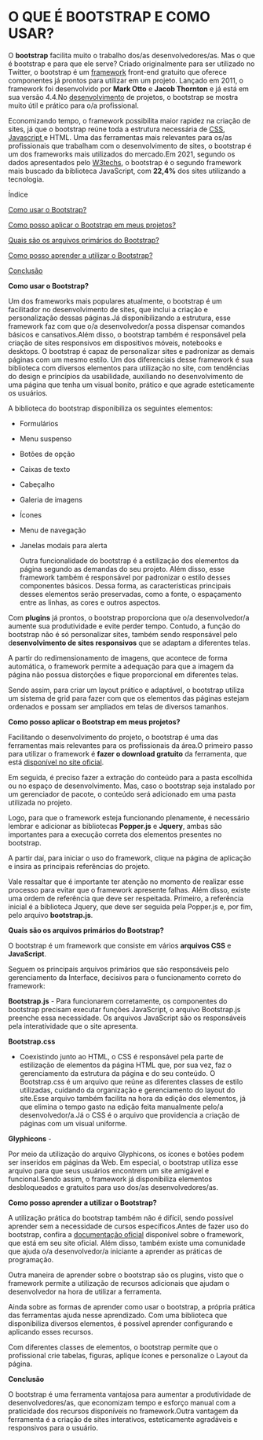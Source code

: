 # O QUE É BOOTSTRAP E COMO USAR?

 O **bootstrap** facilita muito o trabalho dos/as desenvolvedores/as. Mas o que é bootstrap e para que ele serve? Criado originalmente para ser utilizado no Twitter, o bootstrap é um [framework](https://site-v1.gama.academy/blog/desenvolvimento/o-que-e-um-framework/) front-end gratuito que oferece componentes já prontos para utilizar em um projeto. Lançado em 2011, o framework foi desenvolvido por **Mark Otto** e **Jacob Thornton** e já está em sua versão 4.4.No [desenvolvimento](https://site-v1.gama.academy/blog/desenvolvimento/o-que-e-depuracao/) de projetos, o bootstrap se mostra muito útil e prático para o/a profissional. 

Economizando tempo, o framework possibilita maior rapidez na criação de sites, já que o bootstrap reúne toda a estrutura necessária de [CSS](https://site-v1.gama.academy/blog/desenvolvimento/guia-completo-css-media-queries/), [Javascript ](https://site-v1.gama.academy/blog/desenvolvimento/o-que-e-javascript/)e HTML. Uma das ferramentas mais relevantes para os/as profissionais que trabalham com o desenvolvimento de sites, o bootstrap é um dos frameworks mais utilizados do mercado.Em 2021, segundo os dados apresentados pelo [W3techs](https://w3techs.com/), o bootstrap é o segundo framework mais buscado da biblioteca JavaScript, com **22,4%** dos sites utilizando a tecnologia. 

Índice

[Como usar o Bootstrap?](https://site-v1.gama.academy/blog/desenvolvimento/o-que-e-bootstrap-e-como-usar/?utm_source=google&utm_medium=compramidia&utm_campaign=blog-dsa&gclid=Cj0KCQiA15yNBhDTARIsAGnwe0XDiPKN7pep2iBpLhE-XiWQrUHCd-OcM1ZAwumU2WStBtRx-6vOY68aAhJkEALw_wcB#Como_usar_o_Bootstrap)

[Como posso aplicar o Bootstrap em meus projetos?](https://site-v1.gama.academy/blog/desenvolvimento/o-que-e-bootstrap-e-como-usar/?utm_source=google&utm_medium=compramidia&utm_campaign=blog-dsa&gclid=Cj0KCQiA15yNBhDTARIsAGnwe0XDiPKN7pep2iBpLhE-XiWQrUHCd-OcM1ZAwumU2WStBtRx-6vOY68aAhJkEALw_wcB#Como_posso_aplicar_o_Bootstrap_em_meus_projetos)

[Quais são os arquivos primários do Bootstrap?](https://site-v1.gama.academy/blog/desenvolvimento/o-que-e-bootstrap-e-como-usar/?utm_source=google&utm_medium=compramidia&utm_campaign=blog-dsa&gclid=Cj0KCQiA15yNBhDTARIsAGnwe0XDiPKN7pep2iBpLhE-XiWQrUHCd-OcM1ZAwumU2WStBtRx-6vOY68aAhJkEALw_wcB#Quais_sao_os_arquivos_primarios_do_Bootstrap)

[Como posso aprender a utilizar o Bootstrap? ](https://site-v1.gama.academy/blog/desenvolvimento/o-que-e-bootstrap-e-como-usar/?utm_source=google&utm_medium=compramidia&utm_campaign=blog-dsa&gclid=Cj0KCQiA15yNBhDTARIsAGnwe0XDiPKN7pep2iBpLhE-XiWQrUHCd-OcM1ZAwumU2WStBtRx-6vOY68aAhJkEALw_wcB#Como_posso_aprender_a_utilizar_o_Bootstrap)

[Conclusão ](https://site-v1.gama.academy/blog/desenvolvimento/o-que-e-bootstrap-e-como-usar/?utm_source=google&utm_medium=compramidia&utm_campaign=blog-dsa&gclid=Cj0KCQiA15yNBhDTARIsAGnwe0XDiPKN7pep2iBpLhE-XiWQrUHCd-OcM1ZAwumU2WStBtRx-6vOY68aAhJkEALw_wcB#Conclusao)



**Como usar o Bootstrap?**

Um dos frameworks mais populares atualmente, o bootstrap é um facilitador no desenvolvimento de sites, que inclui a criação e personalização dessas páginas.Já disponibilizando a estrutura, esse framework faz com que o/a desenvolvedor/a possa dispensar comandos básicos e cansativos.Além disso, o bootstrap também é responsável pela criação de sites responsivos em dispositivos móveis, notebooks e desktops. O bootstrap é capaz de personalizar sites e padronizar as demais páginas com um mesmo estilo. Um dos diferenciais desse framework é sua biblioteca com diversos elementos para utilização no site, com tendências do design e princípios da usabilidade, auxiliando no desenvolvimento de uma página que tenha um visual bonito, prático e que agrade esteticamente os usuários.

A biblioteca do bootstrap disponibiliza os seguintes elementos:

- Formulários

- Menu suspenso

- Botões de opção

- Caixas de texto

- Cabeçalho

- Galeria de imagens

- Ícones

- Menu de navegação

- Janelas modais para alerta

  Outra funcionalidade do bootstrap é a estilização dos elementos da página segundo as demandas do seu projeto. Além disso, esse framework também é responsável por padronizar o estilo desses componentes básicos. Dessa forma, as características principais desses elementos serão preservadas, como a fonte, o espaçamento entre as linhas, as cores e outros aspectos.

Com **plugins** já prontos, o bootstrap proporciona que o/a desenvolvedor/a aumente sua produtividade e evite perder tempo. Contudo, a função do bootstrap não é só personalizar sites, também sendo responsável pelo d**esenvolvimento de sites responsivos** que se adaptam a diferentes telas.

A partir do redimensionamento de imagens, que acontece de forma automática, o framework permite a adequação para que a imagem da página não possua distorções e fique proporcional em diferentes telas.

Sendo assim, para criar um layout prático e adaptável, o bootstrap utiliza um sistema de grid para fazer com que os elementos das páginas estejam ordenados e possam ser ampliados em telas de diversos tamanhos. 



**Como posso aplicar o Bootstrap em meus projetos?**

Facilitando o desenvolvimento do projeto, o bootstrap é uma das ferramentas mais relevantes para os profissionais da área.O primeiro passo para utilizar o framework é **fazer o download gratuito** da ferramenta, que está [disponível no site oficial](https://getbootstrap.com/docs/5.1/getting-started/introduction/). 

Em seguida, é preciso fazer a extração do conteúdo para a pasta escolhida ou no espaço de desenvolvimento. Mas, caso o bootstrap seja instalado por um gerenciador de pacote, o conteúdo será adicionado em uma pasta utilizada no projeto.

Logo, para que o framework esteja funcionando plenamente, é necessário lembrar e adicionar as bibliotecas **Popper.js** e **Jquery**, ambas são importantes para a execução correta dos elementos presentes no bootstrap. 

A partir daí, para iniciar o uso do framework, clique na página de aplicação e insira as principais referências do projeto.

 Vale ressaltar que é importante ter atenção no momento de realizar esse processo para evitar que o framework apresente falhas. Além disso, existe uma ordem de referência que deve ser respeitada. Primeiro, a referência inicial é a biblioteca Jquery, que deve ser seguida pela Popper.js e, por fim, pelo arquivo **bootstrap.js**.

**Quais são os arquivos primários do Bootstrap?**

O bootstrap é um framework que consiste em vários **arquivos CSS** e **JavaScript**. 

Seguem os principais arquivos primários que são responsáveis pelo gerenciamento da Interface, decisivos para o funcionamento correto do framework:

**Bootstrap.js** - Para funcionarem corretamente, os componentes do bootstrap precisam executar funções JavaScript, o arquivo Bootstrap.js preenche essa necessidade. Os arquivos JavaScript são os responsáveis pela interatividade que o site apresenta. 

**Bootstrap.css** 

- Coexistindo junto ao HTML, o CSS é responsável pela parte de estilização de elementos da página HTML que, por sua vez, faz o gerenciamento da estrutura da página e do seu conteúdo. O Bootstrap.css é um arquivo que reúne as diferentes classes de estilo utilizadas, cuidando da organização e gerenciamento do layout do site.Esse arquivo também facilita na hora da edição dos elementos, já que elimina o tempo gasto na edição feita manualmente pelo/a desenvolvedor/a.Já o CSS é o arquivo que providencia a criação de páginas com um visual uniforme.

**Glyphicons** -

 Por meio da utilização do arquivo Glyphicons, os ícones e botões podem ser inseridos em páginas da Web. Em especial, o bootstrap utiliza esse arquivo para que seus usuários encontrem um site amigável e funcional.Sendo assim, o framework já disponibiliza elementos desbloqueados e gratuitos para uso dos/as desenvolvedores/as.

 **Como posso aprender a utilizar o Bootstrap?** 

A utilização prática do bootstrap também não é difícil, sendo possível aprender sem a necessidade de cursos específicos.Antes de fazer uso do bootstrap, confira a [documentação oficial](https://getbootstrap.com/docs/5.1/getting-started/introduction/) disponível sobre o framework, que está em seu site oficial. Além disso, também existe uma comunidade que ajuda o/a desenvolvedor/a iniciante a aprender as práticas de programação.

Outra maneira de aprender sobre o bootstrap são os plugins, visto que o framework permite a utilização de recursos adicionais que ajudam o desenvolvedor na hora de utilizar a ferramenta.

 Ainda sobre as formas de aprender como usar o bootstrap, a própria prática das ferramentas ajuda nesse aprendizado. Com uma biblioteca que disponibiliza diversos elementos, é possível aprender configurando e aplicando esses recursos.

 Com diferentes classes de elementos, o bootstrap permite que o profissional crie tabelas, figuras, aplique ícones e personalize o Layout da página.

**Conclusão** 

O bootstrap é uma ferramenta vantajosa para aumentar a produtividade de desenvolvedores/as, que economizam tempo e esforço manual com a praticidade dos recursos disponíveis no framework.Outra vantagem da ferramenta é a criação de sites interativos, esteticamente agradáveis e responsivos para o usuário. 